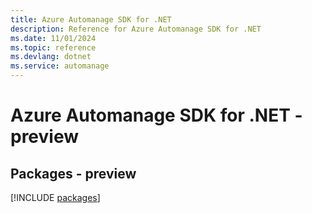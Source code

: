 ```yaml
---
title: Azure Automanage SDK for .NET
description: Reference for Azure Automanage SDK for .NET
ms.date: 11/01/2024
ms.topic: reference
ms.devlang: dotnet
ms.service: automanage
---
```

# Azure Automanage SDK for .NET - preview
## Packages - preview
[!INCLUDE [packages](automanage-index.md)]